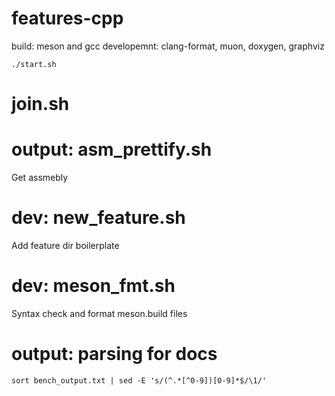 # features-cpp

build: meson and gcc
developemnt: clang-format, muon, doxygen, graphviz

```shell
./start.sh
```

# join.sh

# output: asm_prettify.sh

Get assmebly

# dev: new_feature.sh

Add feature dir boilerplate

# dev: meson_fmt.sh

Syntax check and format meson.build files

# output: parsing for docs

```shell
sort bench_output.txt | sed -E 's/(^.*[^0-9])[0-9]*$/\1/'
```
